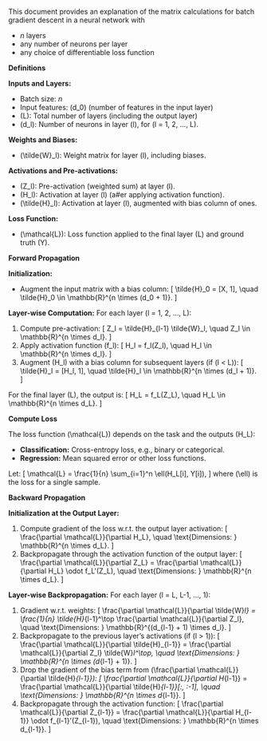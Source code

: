 This document provides an explanation of the matrix calculations for batch gradient descent in a neural network with 
- $n$ layers
- any number of neurons per layer
- any choice of differentiable loss function

**Definitions**

   **Inputs and Layers:**
   - Batch size: $n$
   - Input features: \(d_0\) (number of features in the input layer)
   - \(L\): Total number of layers (including the output layer)
   - \(d_l\): Number of neurons in layer \(l\), for \(l = 1, 2, ..., L\).

   **Weights and Biases:**
   - \(\tilde{W}_l\): Weight matrix for layer \(l\), including biases.

   **Activations and Pre-activations:**
   - \(Z_l\): Pre-activation (weighted sum) at layer \(l\).
   - \(H_l\): Activation at layer \(l\) (a#er applying activation function).
   - \(\tilde{H}_l\): Activation at layer \(l\), augmented with bias column of ones.

   **Loss Function:**
   - \(\mathcal{L}\): Loss function applied to the final layer \(L\) and ground truth \(Y\).

**Forward Propagation**

   **Initialization:**
   - Augment the input matrix with a bias column:
     \[
     \tilde{H}_0 = [X, 1], \quad \tilde{H}_0 \in \mathbb{R}^{n \times (d_0 + 1)}.
     \]

   **Layer-wise Computation:**
   For each layer \(l = 1, 2, ..., L\):
   1. Compute pre-activation:
      \[
      Z_l = \tilde{H}_{l-1} \tilde{W}_l, \quad Z_l \in \mathbb{R}^{n \times d_l}.
      \]
   2. Apply activation function \(f_l\):
      \[
      H_l = f_l(Z_l), \quad H_l \in \mathbb{R}^{n \times d_l}.
      \]
   3. Augment \(H_l\) with a bias column for subsequent layers (if \(l < L\)):
      \[
      \tilde{H}_l = [H_l, 1], \quad \tilde{H}_l \in \mathbb{R}^{n \times (d_l + 1)}.
      \]

   For the final layer \(L\), the output is:
   \[
   H_L = f_L(Z_L), \quad H_L \in \mathbb{R}^{n \times d_L}.
   \]

**Compute Loss**

   The loss function \(\mathcal{L}\) depends on the task and the outputs \(H_L\):
   - **Classification:** Cross-entropy loss, e.g., binary or categorical.
   - **Regression:** Mean squared error or other loss functions.

   Let:
   \[
   \mathcal{L} = \frac{1}{n} \sum_{i=1}^n \ell(H_L[i], Y[i]),
   \]
   where \(\ell\) is the loss for a single sample.
   
**Backward Propagation**

   **Initialization at the Output Layer:**
   1. Compute gradient of the loss w.r.t. the output layer activation:
      \[
      \frac{\partial \mathcal{L}}{\partial H_L}, \quad \text{Dimensions: } \mathbb{R}^{n \times d_L}.
      \]
   2. Backpropagate through the activation function of the output layer:
      \[
      \frac{\partial \mathcal{L}}{\partial Z_L} = \frac{\partial \mathcal{L}}{\partial H_L} \odot f_L'(Z_L), \quad \text{Dimensions: } \mathbb{R}^{n \times d_L}.
      \]

   **Layer-wise Backpropagation:**
   For each layer \(l = L, L-1, ..., 1\):
   1. Gradient w.r.t. weights:
      \[
      \frac{\partial \mathcal{L}}{\partial \tilde{W}_l} = \frac{1}{n} \tilde{H}_{l-1}^\top \frac{\partial \mathcal{L}}{\partial Z_l}, \quad \text{Dimensions: } \mathbb{R}^{(d_{l-1} + 1) \times d_l}.
      \]
   2. Backpropagate to the previous layer’s activations (if \(l > 1\)):
      \[
      \frac{\partial \mathcal{L}}{\partial \tilde{H}_{l-1}} = \frac{\partial \mathcal{L}}{\partial Z_l} \tilde{W}_l^\top, \quad \text{Dimensions: } \mathbb{R}^{n \times (d_{l-1} + 1)}.
      \]
   3. Drop the gradient of the bias term from \(\frac{\partial \mathcal{L}}{\partial \tilde{H}_{l-1}}\):
      \[
      \frac{\partial \mathcal{L}}{\partial H_{l-1}} = \frac{\partial \mathcal{L}}{\partial \tilde{H}_{l-1}}[:, :-1], \quad \text{Dimensions: } \mathbb{R}^{n \times d_{l-1}}.
      \]
   4. Backpropagate through the activation function:
      \[
      \frac{\partial \mathcal{L}}{\partial Z_{l-1}} = \frac{\partial \mathcal{L}}{\partial H_{l-1}} \odot f_{l-1}'(Z_{l-1}), \quad \text{Dimensions: } \mathbb{R}^{n \times d_{l-1}}.
      \]
